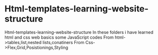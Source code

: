 # Html-templates-learning-website-structure
Html-templates-learning-website-structure
In these folders i have learned html and css web basics some JavaScript codes 
From html->tables,list,nested lists,conatiners
From Css->Flex,Grid,Posistionings,Styling
